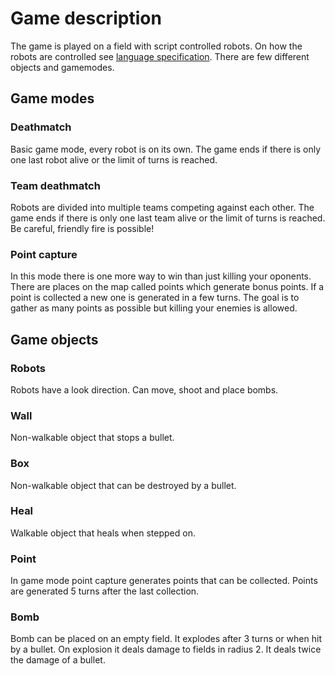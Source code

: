 # Game description

The game is played on a field with script controlled robots.
On how the robots are controlled see [language specification](language.md).
There are few different objects and gamemodes.

## Game modes

### Deathmatch

Basic game mode, every robot is on its own. The game ends if there is only one
last robot alive or the limit of turns is reached.

### Team deathmatch

Robots are divided into multiple teams competing against each other. The game
ends if there is only one last team alive or the limit of turns is reached.
Be careful, friendly fire is possible!

### Point capture

In this mode there is one more way to win than just killing your oponents. There
are places on the map called points which generate bonus points. If a point is
collected a new one is generated in a few turns. The goal is to gather as many
points as possible but killing your enemies is allowed.

## Game objects

### Robots

Robots have a look direction. Can move, shoot and place bombs.

### Wall

Non-walkable object that stops a bullet.

### Box

Non-walkable object that can be destroyed by a bullet.

### Heal

Walkable object that heals when stepped on.

### Point

In game mode point capture generates points that can be collected. Points are
generated 5 turns after the last collection.

### Bomb

Bomb can be placed on an empty field. It explodes after 3 turns or when hit by
a bullet. On explosion it deals damage to fields in radius 2. It deals twice
the damage of a bullet.
